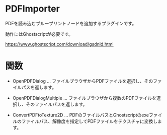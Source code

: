 # PDFImporter
PDFを読み込むブループリントノードを追加するプラグインです。

動作にはGhostscriptが必要です。

https://www.ghostscript.com/download/gsdnld.html

# 関数
- OpenPDFDialog ... ファイルブラウザからPDFファイルを選択し、そのファイルパスを返します。

- OpenPDFDialogMultiple ... ファイルブラウザから複数のPDFファイルを選択し、そのファイルパスを返します。

- ConvertPDFtoTexture2D ... PDFのファイルパスとGhostscriptのexeファイルのファイルパス、解像度を指定してPDFファイルをテクスチャに変換します。

